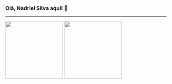 ### Olá, Nadriel Silva aqui! 👋
---
<div>
  <img height="180em" src="https://github-readme-stats.vercel.app/api?username=nadrielsilva&show_icons=true&theme=dark&include_all_commits=true&count_private=true"/>
  <img height="180em" src="https://github-readme-stats.vercel.app/api/top-langs/?username=nadrielsilva&layout=compact&langs_count=16&theme=dark"/>
</div>

